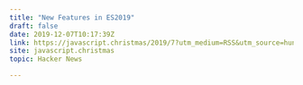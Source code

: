 ```yaml
---
title: "New Features in ES2019"
draft: false
date: 2019-12-07T10:17:39Z
link: https://javascript.christmas/2019/7?utm_medium=RSS&utm_source=hune
site: javascript.christmas
topic: Hacker News  

---
```

